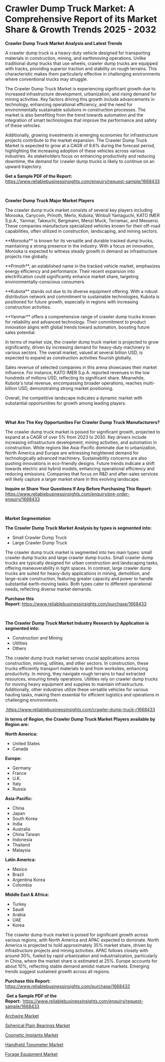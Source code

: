 <p><h1>Crawler Dump Truck Market: A Comprehensive Report of its Market Share & Growth Trends 2025 - 2032</h1></p><p><strong>Crawler Dump Truck Market Analysis and Latest Trends</strong></p>
<p><p>A crawler dump truck is a heavy-duty vehicle designed for transporting materials in construction, mining, and earthmoving operations. Unlike traditional dump trucks that use wheels, crawler dump trucks are equipped with tracks, providing superior traction and stability on rough terrains. This characteristic makes them particularly effective in challenging environments where conventional trucks may struggle.</p><p>The Crawler Dump Truck Market is experiencing significant growth due to increased infrastructure development, urbanization, and rising demand for mining activities. Key factors driving this growth include advancements in technology, enhancing operational efficiency, and the need for environmentally sustainable solutions in construction processes. The market is also benefiting from the trend towards automation and the integration of smart technologies that improve the performance and safety of these vehicles.</p><p>Additionally, growing investments in emerging economies for infrastructure projects contribute to the market expansion. The Crawler Dump Truck Market is expected to grow at a CAGR of 9.6% during the forecast period, highlighting the increasing adoption of these vehicles across various industries. As stakeholders focus on enhancing productivity and reducing downtime, the demand for crawler dump trucks is likely to continue on an upward trajectory.</p></p>
<p><strong>Get a Sample PDF of the Report:&nbsp;</strong> <a href="https://www.reliablebusinessinsights.com/enquiry/request-sample/1668433?utm_campaign=1113&utm_medium=2&utm_source=Github&utm_content=ia&utm_term=10042025&utm_id=crawler-dump-truck">https://www.reliablebusinessinsights.com/enquiry/request-sample/1668433</a></p>
<p>&nbsp;</p>
<p><strong>Crawler Dump Truck Major Market Players</strong></p>
<p><p>The crawler dump truck market consists of several key players including Morooka, Canycom, Prinoth, Merlo, Kubota, Winbull Yamaguchi, KATO IMER S.p.A., Yanmar, Takeuchi, Bergmann, Menzi Muck, Terramac, and Messersi. These companies manufacture specialized vehicles known for their off-road capabilities, often utilized in construction, landscaping, and mining sectors.</p><p>**Morooka** is known for its versatile and durable tracked dump trucks, maintaining a strong presence in the industry. With a focus on innovation, Morooka is expected to witness steady growth in demand as infrastructure projects rise globally.</p><p>**Prinoth**, an established name in the tracked vehicle market, emphasizes energy efficiency and performance. Their recent expansion into electrification could significantly enhance market share, targeting environmentally-conscious consumers.</p><p>**Kubota** stands out due to its diverse equipment offering. With a robust distribution network and commitment to sustainable technologies, Kubota is positioned for future growth, especially in regions with increasing construction activities.</p><p>**Yanmar** offers a comprehensive range of crawler dump trucks known for reliability and advanced technology. Their commitment to product innovation aligns with global trends toward automation, boosting future sales potential.</p><p>In terms of market size, the crawler dump truck market is projected to grow significantly, driven by increasing demand for heavy-duty machinery in various sectors. The overall market, valued at several billion USD, is expected to expand as construction activities flourish globally.</p><p>Sales revenue of selected companies in this arena showcases their market influence. For instance, KATO IMER S.p.A. reported revenues in the low hundreds of millions USD, reflecting its significant share. Meanwhile, Kubota's total revenue, encompassing broader operations, reaches multi-billion USD, demonstrating strong market positioning. </p><p>Overall, the competitive landscape indicates a dynamic market with substantial opportunities for growth among leading players.</p></p>
<p>&nbsp;</p>
<p><strong>What Are The Key Opportunities For Crawler Dump Truck Manufacturers?</strong></p>
<p><p>The crawler dump truck market is poised for significant growth, projected to expand at a CAGR of over 5% from 2023 to 2030. Key drivers include increasing infrastructure development, mining activities, and automation in construction. While regions like Asia-Pacific dominate due to urbanization, North America and Europe are witnessing heightened demand for technologically advanced machinery. Sustainability concerns are also pushing innovations in eco-friendly designs. Future trends indicate a shift towards electric and hybrid models, enhancing operational efficiency and reducing emissions. Companies that focus on R&D and after-sales services will likely capture a larger market share in this evolving landscape.</p></p>
<p><strong>Inquire or Share Your Questions If Any Before Purchasing This Report:</strong> <a href="https://www.reliablebusinessinsights.com/enquiry/pre-order-enquiry/1668433?utm_campaign=1113&utm_medium=2&utm_source=Github&utm_content=ia&utm_term=10042025&utm_id=crawler-dump-truck">https://www.reliablebusinessinsights.com/enquiry/pre-order-enquiry/1668433</a></p>
<p>&nbsp;</p>
<p><strong>Market Segmentation</strong></p>
<p><strong>The Crawler Dump Truck Market Analysis by types is segmented into:</strong></p>
<p><ul><li>Small Crawler Dump Truck</li><li>Large Crawler Dump Truck</li></ul></p>
<p><p>The crawler dump truck market is segmented into two main types: small crawler dump trucks and large crawler dump trucks. Small crawler dump trucks are typically designed for urban construction and landscaping tasks, offering maneuverability in tight spaces. In contrast, large crawler dump trucks are suited for heavy-duty applications in mining, demolition, and large-scale construction, featuring greater capacity and power to handle substantial earth-moving tasks. Both types cater to different operational needs, reflecting diverse market demands.</p></p>
<p><strong>Purchase this Report:&nbsp;</strong><a href="https://www.reliablebusinessinsights.com/purchase/1668433?utm_campaign=1113&utm_medium=2&utm_source=Github&utm_content=ia&utm_term=10042025&utm_id=crawler-dump-truck">https://www.reliablebusinessinsights.com/purchase/1668433</a></p>
<p>&nbsp;</p>
<p><strong>The Crawler Dump Truck Market Industry Research by Application is segmented into:</strong></p>
<p><ul><li>Construction and Mining</li><li>Utilities</li><li>Others</li></ul></p>
<p><p>The crawler dump truck market serves crucial applications across construction, mining, utilities, and other sectors. In construction, these trucks efficiently transport materials to and from worksites, enhancing productivity. In mining, they navigate rough terrains to haul extracted resources, ensuring timely operations. Utilities rely on crawler dump trucks for moving heavy equipment and supplies to maintain infrastructure. Additionally, other industries utilize these versatile vehicles for various hauling tasks, making them essential for efficient logistics and operations in challenging environments.</p></p>
<p><a href="https://www.reliablebusinessinsights.com/crawler-dump-truck-r1668433?utm_campaign=1113&utm_medium=2&utm_source=Github&utm_content=ia&utm_term=10042025&utm_id=crawler-dump-truck">&nbsp;https://www.reliablebusinessinsights.com/crawler-dump-truck-r1668433</a></p>
<p><strong>In terms of Region, the Crawler Dump Truck Market Players available by Region are:</strong></p>
<p>
    <p> <strong> North America: </strong>
        <ul>
            <li>United States</li>
            <li>Canada</li>
        </ul>
        </p> 
    <p> <strong> Europe: </strong>
        <ul>
            <li>Germany</li>
            <li>France</li>
            <li>U.K.</li>
            <li>Italy</li>
            <li>Russia</li>
        </ul>
        </p> 
    <p> <strong> Asia-Pacific: </strong>
        <ul>
            <li>China</li>
            <li>Japan</li>
            <li>South Korea</li>
            <li>India</li>
            <li>Australia</li>
            <li>China Taiwan</li>
            <li>Indonesia</li>
            <li>Thailand</li>
            <li>Malaysia</li>
        </ul>
        </p> 
    <p> <strong> Latin America: </strong>
        <ul>
            <li>Mexico</li>
            <li>Brazil</li>
            <li>Argentina Korea</li>
            <li>Colombia</li>
        </ul>
        </p> 
    <p> <strong> Middle East & Africa: </strong>
        <ul>
            <li>Turkey</li>
            <li>Saudi</li>
            <li>Arabia</li>
            <li>UAE</li>
            <li>Korea</li>
        </ul>
    </p>
    </p>
<p><p>The crawler dump truck market is poised for significant growth across various regions, with North America and APAC expected to dominate. North America is projected to hold approximately 35% market share, driven by infrastructure projects and mining activities. APAC follows closely with around 30%, fueled by rapid urbanization and industrialization, particularly in China, where the market share is estimated at 25%. Europe accounts for about 10%, reflecting stable demand amidst mature markets. Emerging trends suggest sustained growth across all regions.</p></p>
<p><strong>Purchase this Report: </strong><a href="https://www.reliablebusinessinsights.com/purchase/1668433?utm_campaign=1113&utm_medium=2&utm_source=Github&utm_content=ia&utm_term=10042025&utm_id=crawler-dump-truck">https://www.reliablebusinessinsights.com/purchase/1668433</a></p>
<p>&nbsp;<strong>Get a Sample PDF of the Report:&nbsp;&nbsp;</strong><a href="https://www.reliablebusinessinsights.com/enquiry/request-sample/1668433?utm_campaign=1113&utm_medium=2&utm_source=Github&utm_content=ia&utm_term=10042025&utm_id=crawler-dump-truck">https://www.reliablebusinessinsights.com/enquiry/request-sample/1668433</a></p>
<p><strong></strong></p>
<p><p><a href="https://www.linkedin.com/pulse/in-depth-archwire-market-analysis-trends-share-projected-qnwzf?utm_campaign=1113&utm_medium=2&utm_source=Github&utm_content=ia&utm_term=10042025&utm_id=crawler-dump-truck">Archwire Market</a></p><p><a href="https://github.com/variothonia/Market-Research-Report-List-1/blob/main/spherical-plain-bearings-market.md?utm_campaign=1113&utm_medium=2&utm_source=Github&utm_content=ia&utm_term=10042025&utm_id=crawler-dump-truck">Spherical Plain Bearings Market</a></p><p><a href="https://www.linkedin.com/pulse/according-market-research-cosmetic-implants-size-growing-j02ff?utm_campaign=1113&utm_medium=2&utm_source=Github&utm_content=ia&utm_term=10042025&utm_id=crawler-dump-truck">Cosmetic Implants Market</a></p><p><a href="https://www.linkedin.com/pulse/impressive-global-handheld-tonometer-market-size-set-soar-86-jtckf?utm_campaign=1113&utm_medium=2&utm_source=Github&utm_content=ia&utm_term=10042025&utm_id=crawler-dump-truck">Handheld Tonometer Market</a></p><p><a href="https://github.com/berkemiars2j/Market-Research-Report-List-1/blob/main/forage-equipment-market.md?utm_campaign=1113&utm_medium=2&utm_source=Github&utm_content=ia&utm_term=10042025&utm_id=crawler-dump-truck">Forage Equipment Market</a></p></p>